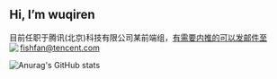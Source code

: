 ## Hi, I’m wuqiren
目前任职于腾讯(北京)科技有限公司某前端组，有需要内推的可以发邮件至fishfan@tencent.com
<img align="left" src="https://github-readme-stats.vercel.app/api?username=wuqiren&show_icons=true&icon_color=CE1D2D&text_color=718096&bg_color=ffffff&hide_title=true" />

![Anurag's GitHub stats](https://github-readme-stats.vercel.app/api?username=wuqiren&show_icons=true&theme=radical)
